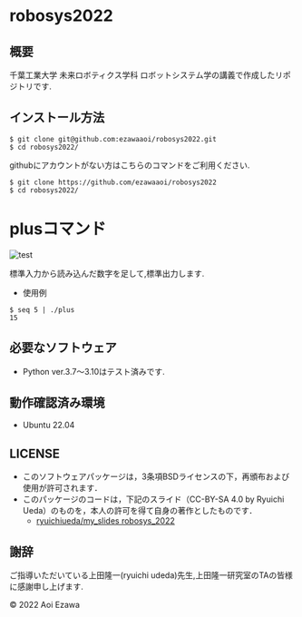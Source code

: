 # robosys2022
## 概要
千葉工業大学 未来ロボティクス学科 ロボットシステム学の講義で作成したリポジトリです.

## インストール方法
```
$ git clone git@github.com:ezawaaoi/robosys2022.git
$ cd robosys2022/
```
githubにアカウントがない方はこちらのコマンドをご利用ください.
```
$ git clone https://github.com/ezawaaoi/robosys2022
$ cd robosys2022/
```
# plusコマンド
![test](http://github.com/ezawaaoi/robosys2022/actions/workflows/test.yml/badge.svg)

標準入力から読み込んだ数字を足して,標準出力します.

* 使用例
```
$ seq 5 | ./plus
15
```
## 必要なソフトウェア
* Python ver.3.7～3.10はテスト済みです.

## 動作確認済み環境
* Ubuntu 22.04


## LICENSE
* このソフトウェアパッケージは，3条項BSDライセンスの下，再頒布および使用が許可されます．
* このパッケージのコードは，下記のスライド（CC-BY-SA 4.0 by Ryuichi Ueda）のものを，本人の許可を得て自身の著作としたものです．
    * [ryuichiueda/my_slides robosys_2022](https://github.com/ryuichiueda/my_slides/tree/master/robosys_2022)

## 謝辞
ご指導いただいている上田隆一(ryuichi udeda)先生,上田隆一研究室のTAの皆様に感謝申し上げます.

© 2022 Aoi Ezawa
